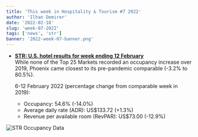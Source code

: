 ```yaml
---
title: 'This week in Hospitality & Tourism #7 2022'
author: 'Ilhan Demirer'
date: '2022-02-18'
slug: 'week-07-2022'
tags: ['news', 'str']
banner: '2022-week-07-banner.png'
---
```


- **[STR: U.S. hotel results for week ending 12 February](https://str.com/press-release/str-us-hotel-results-week-ending-12-february)**  
  While none of the Top 25 Markets recorded an occupancy increase over 2019, Phoenix came closest to its pre-pandemic comparable (-3.2% to 80.5%).

  6-12 February 2022 (percentage change from comparable week in 2019):

  - Occupancy: 54.6% (-14.0%)
  - Average daily rate (ADR): US$133.72 (+1.3%)
  - Revenue per available room (RevPAR): US$73.00 (-12.9%)

![STR Occupancy Data](/images/blogimages/2022-week-07-occupancy.png)
